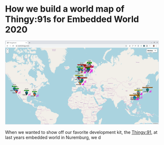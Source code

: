 # How we build a world map of Thingy:91s for Embedded World 2020

![Screenshot of world.thingy.rocks](https://raw.githubusercontent.com/coderbyheart/nrfcloud-udp-proxy/blogpost/map.png)

When we wanted to show off our favorite development kit, the [Thingy:91](https://www.nordicsemi.com/Software-and-tools/Prototyping-platforms/Nordic-Thingy-91), at last years embedded world in Nuremburg, we d
<!--stackedit_data:
eyJoaXN0b3J5IjpbMTk1ODE2NzgyNSwtMTAwODA1ODYxNCwtMT
AzNzQwNTE3NSwyMTA0NTI4OTk3LDE3NzE5NTQzNywtMTA2Nzk5
NjQzN119
-->